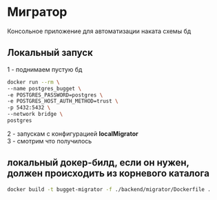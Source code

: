 # Мигратор
Консольное приложение для автоматизации наката схемы бд

## Локальный запуск

1 - поднимаем пустую бд
```sh
docker run --rm \
--name postgres_bugget \
-e POSTGRES_PASSWORD=postgres \
-e POSTGRES_HOST_AUTH_METHOD=trust \
-p 5432:5432 \
--network bridge \
postgres
```
2 - запускам с конфигурацией **localMigrator**  
3 - смотрим что получилось

## локальный докер-билд, если он нужен, должен происходить из корневого каталога
```sh
docker build -t bugget-migrator -f ./backend/migrator/Dockerfile .
```